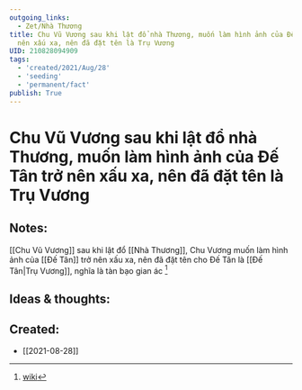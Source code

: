 ```yaml
---
outgoing_links:
  - Zet/Nhà Thương
title: Chu Vũ Vương sau khi lật đổ nhà Thương, muốn làm hình ảnh của Đế Tân trở
  nên xấu xa, nên đã đặt tên là Trụ Vương
UID: 210828094909
tags:
  - 'created/2021/Aug/28'
  - 'seeding'
  - 'permanent/fact'
publish: True
---
```

# Chu Vũ Vương sau khi lật đổ nhà Thương, muốn làm hình ảnh của Đế Tân trở nên xấu xa, nên đã đặt tên là Trụ Vương

## Notes:
[[Chu Vũ Vương]] sau khi lật đổ [[Nhà Thương]], Chu Vương muốn làm hình ảnh của [[Đế Tân]] trở nên xấu xa, nên đã đặt tên cho Đế Tân là [[Đế Tân|Trụ Vương]], nghĩa là tàn bạo gian ác [^1]

## Ideas & thoughts:

[^1]: [wiki](https://vi.wikipedia.org/wiki/Tr%E1%BB%A5_V%C6%B0%C6%A1ng)
## Created:
- [[2021-08-28]]
